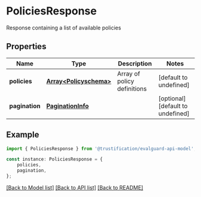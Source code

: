 # PoliciesResponse

Response containing a list of available policies

## Properties

Name | Type | Description | Notes
------------ | ------------- | ------------- | -------------
**policies** | [**Array&lt;Policyschema&gt;**](Policyschema.md) | Array of policy definitions | [default to undefined]
**pagination** | [**PaginationInfo**](PaginationInfo.md) |  | [optional] [default to undefined]

## Example

```typescript
import { PoliciesResponse } from '@trustification/evalguard-api-model';

const instance: PoliciesResponse = {
    policies,
    pagination,
};
```

[[Back to Model list]](../README.md#documentation-for-models) [[Back to API list]](../README.md#documentation-for-api-endpoints) [[Back to README]](../README.md)
